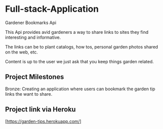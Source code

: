 # Full-stack-Application

Gardener Bookmarks Api

This Api provides avid gardeners a way to share links to sites they find interesting and informative.

The links can be to plant catalogs, how tos, personal garden photos shared on the web, etc.

Content is up to the user we just ask that you keep things garden related.

## Project Milestones

Bronze: Creating an application where users can bookmark the garden tip links the want to share.


## Project link via Heroku
[https://garden-tips.herokuapp.com/]
